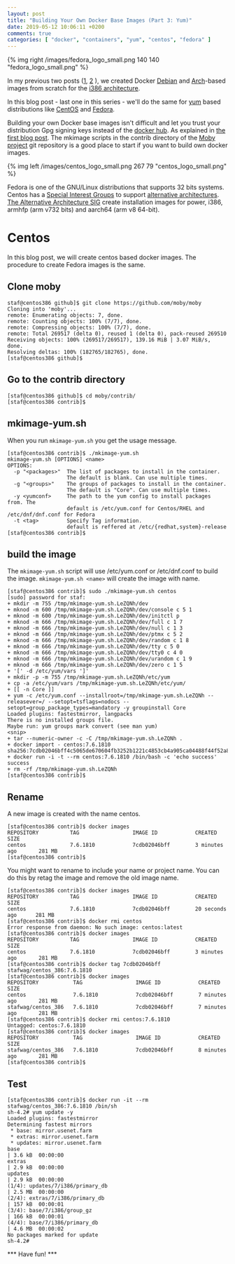 ```yaml
---
layout: post
title: "Building Your Own Docker Base Images (Part 3: Yum)"
date: 2019-05-12 10:06:11 +0200
comments: true
categories: [ "docker", "containers", "yum", "centos", "fedora" ]
---
```


{% img right /images/fedora_logo_small.png 140 140 "fedora_logo_small.png" %}

In my previous two posts ([1](https://stafwag.github.io/blog/blog/2019/04/22/building-your-own-docker-images_part1/),
[2](https://stafwag.github.io/blog/blog/2019/04/22/building-your-own-docker-images_part1/) ), we created Docker [Debian](https://www.debian.org/) and
 [Arch](https://www.archlinux.org/)-based images from scratch for the [i386 architecture](https://en.wikipedia.org/wiki/Intel_80386). 

In this blog post - last one in this series - we'll do the same for [yum](https://en.wikipedia.org/wiki/Yum_\(software\)) based distributions like [CentOS](https://www.centos.org/) and [Fedora](https://getfedora.org/).

Building your own Docker base images isn't difficult and let you trust your distribution Gpg signing keys instead of the [docker hub](https://hub.docker.com/). As explained in [the first blog post](http://stafwag.github.io/blog/blog/2019/04/22/building-your-own-docker-images_part1/). The mkimage scripts in the contrib directory of the [Moby project](https://mobyproject.org/) git repository is a good place to start if you want to build own docker images.

{% img left /images/centos_logo_small.png 267 79 "centos_logo_small.png" %}

Fedora is one of the GNU/Linux distributions that supports 32 bits systems. Centos has a [Special Interest Groups](https://wiki.centos.org/SpecialInterestGroup)
 to support [alternative architectures](https://wiki.centos.org/SpecialInterestGroup/AltArch).
 [The Alternative Architecture SIG](https://wiki.centos.org/SpecialInterestGroup/AltArch) create installation images for power, i386, armhfp (arm v732 bits)
 and aarch64 (arm v8 64-bit).

# Centos

In this blog post, we will create centos based docker images. The procedure to create Fedora images is the same.

## Clone moby

```
staf@centos386 github]$ git clone https://github.com/moby/moby
Cloning into 'moby'...
remote: Enumerating objects: 7, done.
remote: Counting objects: 100% (7/7), done.
remote: Compressing objects: 100% (7/7), done.
remote: Total 269517 (delta 0), reused 1 (delta 0), pack-reused 269510
Receiving objects: 100% (269517/269517), 139.16 MiB | 3.07 MiB/s, done.
Resolving deltas: 100% (182765/182765), done.
[staf@centos386 github]$ 
```

## Go to the contrib directory

```
[staf@centos386 github]$ cd moby/contrib/
[staf@centos386 contrib]$ 
```

## mkimage-yum.sh

When you run ```mkimage-yum.sh``` you get the usage message.

```
[staf@centos386 contrib]$ ./mkimage-yum.sh 
mkimage-yum.sh [OPTIONS] <name>
OPTIONS:
  -p "<packages>"  The list of packages to install in the container.
                   The default is blank. Can use multiple times.
  -g "<groups>"    The groups of packages to install in the container.
                   The default is "Core". Can use multiple times.
  -y <yumconf>     The path to the yum config to install packages from. The
                   default is /etc/yum.conf for Centos/RHEL and /etc/dnf/dnf.conf for Fedora
  -t <tag>         Specify Tag information.
                   default is reffered at /etc/{redhat,system}-release
[staf@centos386 contrib]$
```

## build the image

The ```mkimage-yum.sh``` script will use /etc/yum.conf or /etc/dnf.conf to build the image. ```mkimage-yum.sh <name>``` will create the image with name. 

```
[staf@centos386 contrib]$ sudo ./mkimage-yum.sh centos
[sudo] password for staf: 
+ mkdir -m 755 /tmp/mkimage-yum.sh.LeZQNh/dev
+ mknod -m 600 /tmp/mkimage-yum.sh.LeZQNh/dev/console c 5 1
+ mknod -m 600 /tmp/mkimage-yum.sh.LeZQNh/dev/initctl p
+ mknod -m 666 /tmp/mkimage-yum.sh.LeZQNh/dev/full c 1 7
+ mknod -m 666 /tmp/mkimage-yum.sh.LeZQNh/dev/null c 1 3
+ mknod -m 666 /tmp/mkimage-yum.sh.LeZQNh/dev/ptmx c 5 2
+ mknod -m 666 /tmp/mkimage-yum.sh.LeZQNh/dev/random c 1 8
+ mknod -m 666 /tmp/mkimage-yum.sh.LeZQNh/dev/tty c 5 0
+ mknod -m 666 /tmp/mkimage-yum.sh.LeZQNh/dev/tty0 c 4 0
+ mknod -m 666 /tmp/mkimage-yum.sh.LeZQNh/dev/urandom c 1 9
+ mknod -m 666 /tmp/mkimage-yum.sh.LeZQNh/dev/zero c 1 5
+ '[' -d /etc/yum/vars ']'
+ mkdir -p -m 755 /tmp/mkimage-yum.sh.LeZQNh/etc/yum
+ cp -a /etc/yum/vars /tmp/mkimage-yum.sh.LeZQNh/etc/yum/
+ [[ -n Core ]]
+ yum -c /etc/yum.conf --installroot=/tmp/mkimage-yum.sh.LeZQNh --releasever=/ --setopt=tsflags=nodocs --setopt=group_package_types=mandatory -y groupinstall Core
Loaded plugins: fastestmirror, langpacks
There is no installed groups file.
Maybe run: yum groups mark convert (see man yum)
<snip>
+ tar --numeric-owner -c -C /tmp/mkimage-yum.sh.LeZQNh .
+ docker import - centos:7.6.1810
sha256:7cdb02046bff4c5065de670604fb3252b1221c4853cb4a905ca04488f44f52a8
+ docker run -i -t --rm centos:7.6.1810 /bin/bash -c 'echo success'
success
+ rm -rf /tmp/mkimage-yum.sh.LeZQNh
[staf@centos386 contrib]$
```

## Rename

A new image is created with the name centos.

```
[staf@centos386 contrib]$ docker images
REPOSITORY          TAG                 IMAGE ID            CREATED             SIZE
centos              7.6.1810            7cdb02046bff        3 minutes ago       281 MB
[staf@centos386 contrib]$ 
```

You might want to rename to include your name or project name. You can do this by retag the image and remove the old image name.

```
[staf@centos386 contrib]$ docker images
REPOSITORY          TAG                 IMAGE ID            CREATED             SIZE
centos              7.6.1810            7cdb02046bff        20 seconds ago      281 MB
[staf@centos386 contrib]$ docker rmi centos
Error response from daemon: No such image: centos:latest
[staf@centos386 contrib]$ docker images
REPOSITORY          TAG                 IMAGE ID            CREATED             SIZE
centos              7.6.1810            7cdb02046bff        3 minutes ago       281 MB
[staf@centos386 contrib]$ docker tag 7cdb02046bff stafwag/centos_386:7.6.1810 
[staf@centos386 contrib]$ docker images
REPOSITORY           TAG                 IMAGE ID            CREATED             SIZE
centos               7.6.1810            7cdb02046bff        7 minutes ago       281 MB
stafwag/centos_386   7.6.1810            7cdb02046bff        7 minutes ago       281 MB
[staf@centos386 contrib]$ docker rmi centos:7.6.1810
Untagged: centos:7.6.1810
[staf@centos386 contrib]$ docker images
REPOSITORY           TAG                 IMAGE ID            CREATED             SIZE
stafwag/centos_386   7.6.1810            7cdb02046bff        8 minutes ago       281 MB
[staf@centos386 contrib]$ 
```

## Test

```
[staf@centos386 contrib]$ docker run -it --rm stafwag/centos_386:7.6.1810 /bin/sh
sh-4.2# yum update -y
Loaded plugins: fastestmirror
Determining fastest mirrors
 * base: mirror.usenet.farm
 * extras: mirror.usenet.farm
 * updates: mirror.usenet.farm
base                                                                                                                   | 3.6 kB  00:00:00     
extras                                                                                                                 | 2.9 kB  00:00:00     
updates                                                                                                                | 2.9 kB  00:00:00     
(1/4): updates/7/i386/primary_db                                                                                       | 2.5 MB  00:00:00     
(2/4): extras/7/i386/primary_db                                                                                        | 157 kB  00:00:01     
(3/4): base/7/i386/group_gz                                                                                            | 166 kB  00:00:01     
(4/4): base/7/i386/primary_db                                                                                          | 4.6 MB  00:00:02     
No packages marked for update
sh-4.2# 
```

*** Have fun! ***
